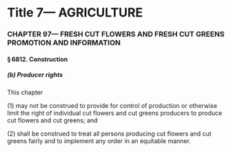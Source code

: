 
# Title 7— AGRICULTURE
### CHAPTER 97— FRESH CUT FLOWERS AND FRESH CUT GREENS PROMOTION AND INFORMATION
#### § 6812. Construction
##### (b) Producer rights

This chapter

(1) may not be construed to provide for control of production or otherwise limit the right of individual cut flowers and cut greens producers to produce cut flowers and cut greens; and

(2) shall be construed to treat all persons producing cut flowers and cut greens fairly and to implement any order in an equitable manner.
